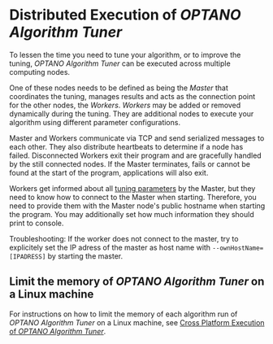 # Distributed Execution of *OPTANO Algorithm Tuner*
To lessen the time you need to tune your algorithm, or to improve the tuning, *OPTANO Algorithm Tuner* can be executed across multiple computing nodes.

One of these nodes needs to be defined as being the *Master* that coordinates the tuning, manages results and acts as the connection point for the other nodes, the *Workers*. *Workers* may be added or removed dynamically during the tuning. They are additional nodes to execute your algorithm using different parameter configurations.

Master and Workers communicate via TCP and send serialized messages to each other. They also distribute heartbeats to determine if a node has failed. Disconnected Workers exit their program and are gracefully handled by the still connected nodes. If the Master terminates, fails or cannot be found at the start of the program, applications will also exit.

Workers get informed about all [tuning parameters](parameters.md) by the Master, but they need to know how to connect to the Master when starting. Therefore, you need to provide them with the Master node's public hostname when starting the program. You may additionally set how much information they should print to console.

Troubleshooting: If the worker does not connect to the master, try to explicitely set the IP adress of the master as host name with `--ownHostName=[IPADRESS]` by starting the master.

## Limit the memory of *OPTANO Algorithm Tuner* on a Linux machine
For instructions on how to limit the memory of each algorithm run of *OPTANO Algorithm Tuner* on a Linux machine, see [Cross Platform Execution of *OPTANO Algorithm Tuner*](cross_platform.md).